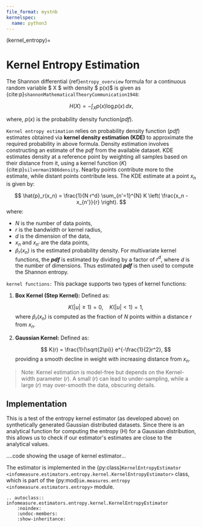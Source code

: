 ```yaml
---
file_format: mystnb
kernelspec:
  name: python3
---
```


(kernel_entropy)=
# Kernel Entropy Estimation
The Shannon differential {ref}`entropy_overview` formula for a continuous random variable $ X $ with density $ p(x)$ is given as {cite:p}`shannonMathematicalTheoryCommunication1948`:

$$
H(X) = -\int_{X} p(x) \log p(x) \, dx,
$$

where, $p(x)$ is the probability density function(_pdf_).

``Kernel entropy estimation`` relies on probability density function (_pdf_) estimates obtained via **kernel density estimation (KDE)** to approximate the required probability in above formula. Density estimation involves constructing an estimate of the _pdf_ from the available dataset. KDE estimates density at a reference point by weighting all samples based on their distance from it, using a kernel function $(K)$ {cite:p}`silverman1986density`. Nearby points contribute more to the estimate, while distant points contribute less. The KDE estimate at a point $x_n$ is given by:

$$
    \hat{p}_r(x_n) = \frac{1}{N r^d} \sum_{n'=1}^{N} K \left( \frac{x_n - x_{n'}}{r} \right).
$$
where:
- $N$ is the number of data points,
- $r$ is the bandwidth or kernel radius,
- $d$ is the dimension of the data,
- $x_n$ and $x_{n'}$ are the data points,
- $\hat{p}_r(x_n)$ is the estimated probability density.
For multivariate kernel functions, the **_pdf_** is estimated by dividing by a factor of $r^d$, where $d$ is the number of dimensions. Thus estimated **_pdf_** is then used to compute the Shannon entropy.

``kernel functions:``
This package supports two types of kernel functions:

1. **Box Kernel (Step Kernel):**
   Defined as:

   $$
   K(|u| \geq 1) = 0, \quad K(|u| < 1) = 1,
   $$
   where $\hat{p}_r(x_n)$ is computed as the fraction of $N$ points within a distance $r$ from $x_n$.

2. **Gaussian Kernel:**
   Defined as:

   $$
   K(r) = \frac{1}{\sqrt{2\pi}} e^{-\frac{1}{2}r^2},
   $$
   providing a smooth decline in weight with increasing distance from $x_n$.

> Note:
> Kernel estimation is model-free but depends on the Kernel-width parameter $(r)$. A small $(r)$ can lead to under-sampling, while a large $(r)$ may over-smooth the data, obscuring details.

## Implementation
This is a test of the entropy kernel estimator (as developed above) on synthetically generated Gaussian distributed datasets.
Since there is an analytical function for computing the entropy (H) for a Gaussian distribution, this allows us to check if our estimator's estimates are close to the analytical values.

....code showing the usage of kernel estimator...

The estimator is implemented in the {py:class}`KernelEntropyEstimator <infomeasure.estimators.entropy.kernel.KernelEntropyEstimator>` class,
which is part of the {py:mod}`im.measures.entropy <infomeasure.estimators.entropy>` module.


[//]: # (Not sure if we want to include this everywhere)
```{eval-rst}
.. autoclass:: infomeasure.estimators.entropy.kernel.KernelEntropyEstimator
    :noindex:
    :undoc-members:
    :show-inheritance:
```

